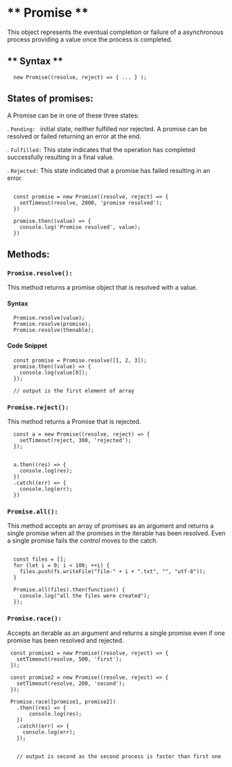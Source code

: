 # ** Promise **

This object represents the eventual completion or failure of a asynchronous process providing a value once the process is completed.

## ** Syntax **

```
  new Promise((resolve, reject) => { ... } );

```


## States of promises:

A Promise can be in one of these three states:

. ``` Pending:  ``` initial state, neither fulfilled nor rejected. A promise can be resolved or failed returning an error at the end.

. ``` Fulfilled: ```  This state indicates that the operation has completed successfully resulting in a final value.

. ``` Rejected: ``` This state indicated that a promise has failed resulting in an error.

```

  const promise = new Promise((resolve, reject) => {
    setTimeout(resolve, 2000, 'promise resolved');
  })

  promise.then((value) => {
    console.log('Promise resolved', value);
  })

```

## Methods:


### ``` Promise.resolve(): ```

This method returns a promise object that is resolved with a value.

#### Syntax

```
  Promise.resolve(value);
  Promise.resolve(promise);
  Promise.resolve(thenable);

```

#### Code Snippet

  ```
    const promise = Promise.resolve([1, 2, 3]);
    promise.then((value) => {
      console.log(value[0]);
    });

    // output is the first element of array
  ```

### ``` Promise.reject(): ```

This method returns a Promise that is rejected.

```
  const a = new Promise((resolve, reject) => {
    setTimeout(reject, 300, 'rejected');
  });


  a.then((res) => {
    console.log(res);
  })
  .catch((err) => {
    console.log(err);
  })

```

### ``` Promise.all(): ```

This method accepts an array of promises as an argument and returns a single promise when all the promises in the iterable has been resolved. Even a single promise fails the control moves to the catch.

```

  const files = [];
  for (let i = 0; i < 100; ++i) {
    files.push(fs.writeFile("file-" + i + ".txt", "", "utf-8"));
  }

  Promise.all(files).then(function() {
    console.log("all the files were created");
  });

```

### ``` Promise.race(): ```
 Accepts an iterable as an argument and returns a single promise even if one promise has been resolved and rejected.

 ```
  const promise1 = new Promise((resolve, reject) => {
    setTimeout(resolve, 500, 'first');
  });

  const promise2 = new Promise((resolve, reject) => {
    setTimeout(resolve, 200, 'second');
  });

  Promise.race([promise1, promise2])
    .then((res) => {
        console.log(res);
    })
    .catch((err) => {
      console.log(err);
    });


    // output is second as the second process is faster than first one

 ```
